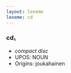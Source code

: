 ```yaml
---
layout: lexeme
lexeme: cd
---
```


###  cd₁

* _compact disc_
* UPOS:  NOUN
* Origins: joukahainen 

